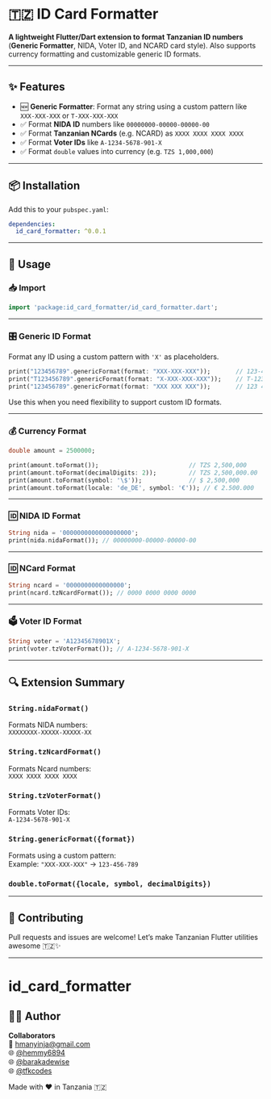 # 🇹🇿 ID Card Formatter

**A lightweight Flutter/Dart extension to format Tanzanian ID numbers** (**Generic Formatter**, NIDA, Voter ID, and NCARD card style). Also supports currency formatting and customizable generic ID formats.

---

## ✨ Features

- 🆕 **Generic Formatter**: Format any string using a custom pattern like `XXX-XXX-XXX` or `T-XXX-XXX-XXX`
- ✅ Format **NIDA ID** numbers like `00000000-00000-00000-00`
- ✅ Format **Tanzanian NCards** (e.g. NCARD) as `XXXX XXXX XXXX XXXX`
- ✅ Format **Voter IDs** like `A-1234-5678-901-X`
- ✅ Format `double` values into currency (e.g. `TZS 1,000,000`)

---

## 📦 Installation

Add this to your `pubspec.yaml`:

```yaml
dependencies:
  id_card_formatter: ^0.0.1
```

---

## 🧠 Usage

### 📥 Import

```dart
import 'package:id_card_formatter/id_card_formatter.dart';
```
---
### 🎛️ Generic ID Format

Format any ID using a custom pattern with `'X'` as placeholders.

```dart
print("123456789".genericFormat(format: "XXX-XXX-XXX"));       // 123-456-789
print("T123456789".genericFormat(format: "X-XXX-XXX-XXX"));    // T-123-456-789
print("123456789".genericFormat(format: "XXX XXX XXX"));       // 123 456 789
```

Use this when you need flexibility to support custom ID formats.

---

### 💰 Currency Format

```dart
double amount = 2500000;

print(amount.toFormat());                         // TZS 2,500,000
print(amount.toFormat(decimalDigits: 2));         // TZS 2,500,000.00
print(amount.toFormat(symbol: '\$'));             // $ 2,500,000
print(amount.toFormat(locale: 'de_DE', symbol: '€')); // € 2.500.000
```

---

### 🆔 NIDA ID Format

```dart
String nida = '0000000000000000000';
print(nida.nidaFormat()); // 00000000-00000-00000-00
```

---

### 🆔 NCard Format

```dart
String ncard = '0000000000000000';
print(ncard.tzNcardFormat()); // 0000 0000 0000 0000
```

---

### 🗳️ Voter ID Format

```dart
String voter = 'A12345678901X';
print(voter.tzVoterFormat()); // A-1234-5678-901-X
```

---

## 🔍 Extension Summary

### `String.nidaFormat()`
Formats NIDA numbers:  
`XXXXXXXX-XXXXX-XXXXX-XX`

### `String.tzNcardFormat()`
Formats Ncard numbers:  
`XXXX XXXX XXXX XXXX`

### `String.tzVoterFormat()`
Formats Voter IDs:  
`A-1234-5678-901-X`

### `String.genericFormat({format})`
Formats using a custom pattern:  
Example: `"XXX-XXX-XXX"` → `123-456-789`

### `double.toFormat({locale, symbol, decimalDigits})`

---

## 🤝 Contributing

Pull requests and issues are welcome! Let’s make Tanzanian Flutter utilities awesome 🇹🇿✨

---

# id_card_formatter

## 👨‍💻 Author

**Collaborators**  
📧 [hmanyinja@gmail.com](mailto:hmanyinja@gmail.com)  
🌐 [@hemmy6894](https://github.com/hemmy6894)  
🌐 [@barakadewise](https://github.com/barakadewise)  
🌐 [@tfkcodes](https://github.com/tfkcodes)

Made with ❤️ in Tanzania 🇹🇿
